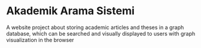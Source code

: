 # Akademik Arama Sistemi

A website project about storing academic articles and theses in a graph database, which can be searched and visually displayed to users with graph visualization in the browser
